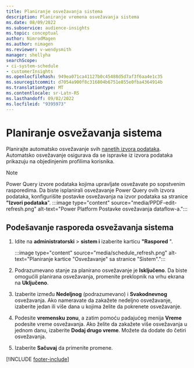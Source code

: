 ```yaml
---
title: Planiranje osvežavanja sistema
description: Planiranje vremena osvežavanja sistema
ms.date: 08/09/2022
ms.subservice: audience-insights
ms.topic: conceptual
author: NimrodMagen
ms.author: nimagen
ms.reviewer: v-wendysmith
manager: shellyha
searchScope:
- ci-system-schedule
- customerInsights
ms.openlocfilehash: 949ea071ca41127b0c45488d5d7af3f6aa4e1c35
ms.sourcegitcommit: d7054a900f8c316804b6751e855e0fba4364914b
ms.translationtype: MT
ms.contentlocale: sr-Latn-RS
ms.lasthandoff: 09/02/2022
ms.locfileid: "9395973"
---
```

# <a name="schedule-system-refresh"></a>Planiranje osvežavanja sistema

Planirajte automatsko osvežavanje svih [nanetih izvora podataka](data-sources.md). Automatsko osvežavanje osigurava da se ispravke iz izvora podataka prikazuju na objedinjenim profilima korisnika.

> [!NOTE]
> Power Query izvore podataka kojima upravljate osvežavate po sopstvenim rasporedima. Da biste isplanirali osvežavanje Power Query ovih izvora podataka, konfigurišite postavke osvežavanja na izvor podataka sa stranice **"Izvori podataka**".
> :::image type="content" source="media/PPDF-edit-refresh.png" alt-text="Power Platform Postavke osvežavanja dataflow-a.":::

## <a name="set-system-refresh-schedule"></a>Podešavanje rasporeda osvežavanja sistema

1. Idite na **administratorski** > **sistem i** izaberite karticu **"Raspored** ".

   :::image type="content" source="media/schedule_refresh.png" alt-text="Planiranje kartice &quot;Osvežavanje&quot; sa stranice &quot;Sistem&quot;.":::

1. Podrazumevano stanje za planirano osvežavanje je **Isključeno**. Da biste omogućili planirana osvežavanja, promenite preklopnik na vrhu ekrana na **Uključeno**.

1. Izaberite između **Nedeljnog** (podrazumevano) i **Svakodnevnog** osvežavanja. Ako nameravate da zakažete nedeljno osvežavanje, izaberite jedan ili više dana u kojima želite da pokrenete osvežavanje.

1. Podesite **vremensku zonu**, a zatim pomoću padajućeg menija **Vreme** podesite vreme osvežavanja. Ako želite da zakažete više osvežavanja u jednom danu, izaberite **Dodaj drugo vreme**. Možete da dodate do četiri osvežavanja.

1. Izaberite **Sačuvaj** da primenite promene.

[!INCLUDE [footer-include](includes/footer-banner.md)]
